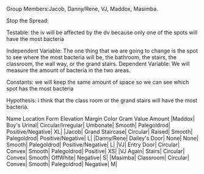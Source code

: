 Group Members:Jacob, Danny/Rene, VJ, Maddox, Masimba.

Stop the Spread:

Testable: the iv will be affected by the dv because only one of the spots will have the most bacteria

Independent Variable: The one thing that we are going to change is the spot to see where the most bacteria will be, the bathroom, the stairs, the classroom, the wall way, or the grand stairs. Dependent Variable: We will measure the amount of bacteria in the two areas.

Constants: we will keep the same amount of space so we can see which spot has the most bacteria

Hypothesis: i think that the class room or the grand stairs will have the most bacteria.

Name
Location
Form
Elevation
Margin
Color
Gram Value
Amount
|Maddox|
Boy's Urinal|
Circular/Irregular|
Umbonate|
Smooth|
Palegoldrod|
Positive/Negative|
XL|
|Jacob|
Grand Staircase|
Circular|
Raised|
Smooth|
Palegoldrod|
Positive/Negative|
L|
|Danny/Rene|
Dailey's Door|
None|
None|
Smooth|
Palegoldrod|
Positive/Negative|
L|
|VJ|
Entry Door|
Circular|
Convex|
Smooth|
Palegoldrod|
Positive|
XS|
|VJ Again|
Stairs|
Circular|
Convex|
Smooth|
OffWhite|
Negative|
S|
|Masimba|
Classroom|
Circular|
Convex|
Smooth|
Palegoldrod|
Negative|
M|

